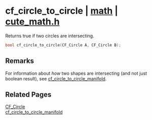 # cf_circle_to_circle | [math](https://github.com/RandyGaul/cute_framework/blob/master/docs/math/README.md) | [cute_math.h](https://github.com/RandyGaul/cute_framework/blob/master/include/cute_math.h)

Returns true if two circles are intersecting.

```cpp
bool cf_circle_to_circle(CF_Circle A, CF_Circle B);
```

## Remarks

For information about _how_ two shapes are intersecting (and not just boolean result), see [cf_circle_to_circle_manifold](https://github.com/RandyGaul/cute_framework/blob/master/docs/math/cf_circle_to_circle_manifold.md).

## Related Pages

[CF_Circle](https://github.com/RandyGaul/cute_framework/blob/master/docs/math/cf_circle.md)  
[cf_circle_to_circle_manifold](https://github.com/RandyGaul/cute_framework/blob/master/docs/math/cf_circle_to_circle_manifold.md)  

